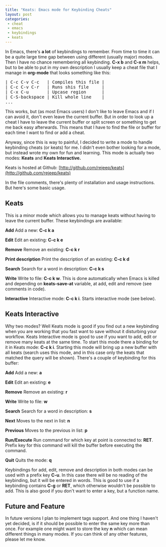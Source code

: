 ```yaml
---
title: "Keats: Emacs mode for Keybinding Cheats"
layout: post
categories:
 - cheat
 - emacs
 - keybindings
 - keats
---
```


In Emacs, there's **a lot** of keybindings to remember. From time to
time it can be a quite large time gap between using different (usually
major) modes. Then I have no chance remembering all keybinding. **C-x b**
and **C-x m** helps, but to be able to put in my own description I usually
keep a cheat file that I manage in **org-mode** that looks something like
this:
<pre>| C-c C-v C-c   | Compiles this file |
| C-c C-v C-r   | Runs shis file     |
| C-x C-u       | Upcase region      |
| C-S-backspace | Kill whole line    |
...</pre>

This works, but (as most Emacs users) I don't like to leave Emacs and
if I can avoid it, don't even leave the current buffer. But in order
to look up a cheat I have to leave the current buffer or split screen
or something to get me back easy afterwards. This means that I have to
find the file or buffer for each time I want to find or add a cheat.

Anyway, since this is way to painful, I decided to write a mode to
handle keybinding cheats (or keats) for me. I didn't even bother
looking for a mode, but instead wrote my own for fun and
learning. This mode is actually two modes: **Keats** and **Keats Interactive.**

Keats is hosted at Github:
[http://github.com/rejeep/keats](http://github.com/rejeep/keats)

In the file comments, there's plenty of installation and usage
instructions. But here's some basic usage.

## Keats
This is a minor mode which allows you to manage keats without having
to leave the current buffer. These keybindings are available:

**Add**
Add a new: **C-c k a**

**Edit**
Edit an existing: **C-c k e**

**Remove**
Remove an existing: **C-c k r**

**Print description**
Print the description of an existing: **C-c k d**

**Search**
Search for a word in description: **C-c k s**

**Write**
Write to file: **C-c k w**. This is done automatically when Emacs is
killed and depending on **keats-save-at** variable, at add, edit and
remove (see comments in code).

**Interactive**
Interactive mode: **C-c k i**. Starts interactive mode (see below).

## Keats Interactive
Why two modes? Well Keats mode is good if you find out a new
keybinding when you are working that you fast want to save without it
disturbing your workflow. Keats Interactive mode is good to use if you
want to add, edit or remove many keats at the same time. To start this
mode there a binding for it in Keats mode: **C-c k i**. Starting
this mode will bring up a new buffer with all keats (search uses this
mode, and in this case only the keats that matched the query will be
shown). There's a couple of keybinding for this buffer:

**Add**
Add a new: **a**

**Edit**
Edit an existing: **e**

**Remove**
Remove an existing: **r**

**Write**
Write to file: **w**

**Search**
Search for a word in description: **s**

**Next**
Moves to the next in list: **n**

**Previous**
Moves to the previous in list: **p**

**Run/Execute**
Run command for which key at point is connected to: **RET**. Prefix key
for this command will kill the buffer before executing the command.

**Quit**
Quits the mode: **q**

Keybindings for add, edit, remove and description in both modes can be
used with a prefix key **C-u**. In this case there will be no reading of
the keybinding, but it will be entered in words. This is good to use if
a keybinding contains **C-g** or **RET**, which otherwise wouldn't be
possible to add. This is also good if you don't want to enter a key,
but a function name.

## Future and Feature
In future versions I plan to implement tags support. And one thing I
haven't yet decided, is if it should be possible to enter the same key
more than once. For example one might want to store the key **n** which
can mean different things in many modes. If you can think of any other
features, please let me know.
